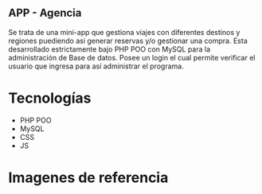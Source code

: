 ## APP - Agencia

Se trata de una mini-app que gestiona viajes con diferentes destinos y regiones puediendo asi generar reservas y/o gestionar una compra. Esta desarrollado estrictamente bajo PHP POO con MySQL para la administración de Base de datos. Posee un login el cual permite verificar el usuario que ingresa para así administrar el programa.

# Tecnologías

- PHP POO
- MySQL
- CSS
- JS

# Imagenes de referencia
